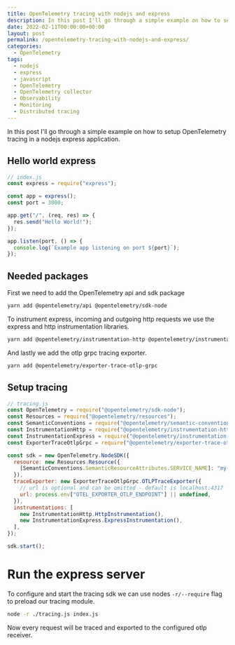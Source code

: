 ```yaml
---
title: OpenTelemetry tracing with nodejs and express
description: In this post I'll go through a simple example on how to setup OpenTelemetry tracing in a nodejs express application.
date: 2022-02-11T00:00:00+00:00
layout: post
permalink: /opentelemetry-tracing-with-nodejs-and-express/
categories:
  - OpenTelemetry
tags:
  - nodejs
  - express
  - javascript
  - OpenTelemetry
  - OpenTelemetry collector
  - Observability
  - Monitoring
  - Distributed tracing
---
```


In this post I'll go through a simple example on how to setup OpenTelemetry tracing in a nodejs express application.

## Hello world express

```js
// index.js
const express = require("express");

const app = express();
const port = 3000;

app.get("/", (req, res) => {
  res.send("Hello World!");
});

app.listen(port, () => {
  console.log(`Example app listening on port ${port}`);
});
```

## Needed packages

First we need to add the OpenTelemetry api and sdk package

```sh
yarn add @opentelemetry/api @opentelemetry/sdk-node
```

To instrument express, incoming and outgoing http requests we use the express and http instrumentation libraries.

```sh
yarn add @opentelemetry/instrumentation-http @opentelemetry/instrumentation-express
```

And lastly we add the otlp grpc tracing exporter.

```sh
yarn add @opentelemetry/exporter-trace-otlp-grpc
```

## Setup tracing

```js
// tracing.js
const OpenTelemetry = require("@opentelemetry/sdk-node");
const Resources = require("@opentelemetry/resources");
const SemanticConventions = require("@opentelemetry/semantic-conventions");
const InstrumentationHttp = require("@opentelemetry/instrumentation-http");
const InstrumentationExpress = require("@opentelemetry/instrumentation-express");
const ExporterTraceOtlpGrpc = require("@opentelemetry/exporter-trace-otlp-grpc");

const sdk = new OpenTelemetry.NodeSDK({
  resource: new Resources.Resource({
    [SemanticConventions.SemanticResourceAttributes.SERVICE_NAME]: "my-service",
  }),
  traceExporter: new ExporterTraceOtlpGrpc.OTLPTraceExporter({
    // url is optional and can be omitted - default is localhost:4317
    url: process.env["OTEL_EXPORTER_OTLP_ENDPOINT"] || undefined,
  }),
  instrumentations: [
    new InstrumentationHttp.HttpInstrumentation(),
    new InstrumentationExpress.ExpressInstrumentation(),
  ],
});

sdk.start();
```

# Run the express server
To configure and start the tracing sdk we can use nodes `-r/--require` flag to preload our tracing module.

```sh
node -r ./tracing.js index.js
```

Now every request will be traced and exported to the configured otlp receiver.
